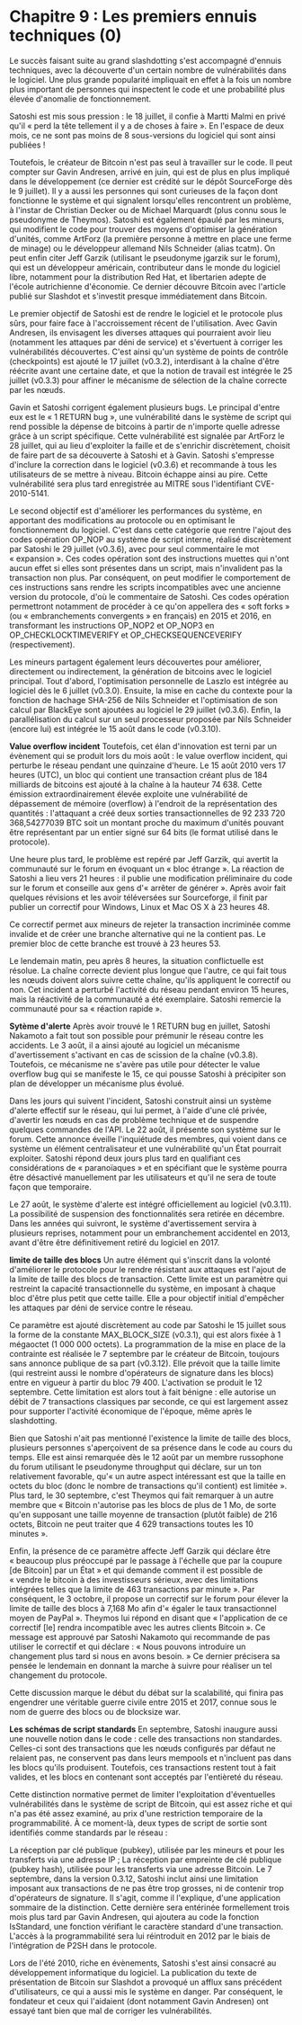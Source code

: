 # Chapitre 9 : Les premiers ennuis techniques (0)

Le succès faisant suite au grand slashdotting s'est accompagné d'ennuis techniques, avec la découverte d'un certain nombre de vulnérabilités dans le logiciel. Une plus grande popularité impliquait en effet à la fois un nombre plus important de personnes qui inspectent le code et une probabilité plus élevée d'anomalie de fonctionnement.

Satoshi est mis sous pression : le 18 juillet, il confie à Martti Malmi en privé qu'il « perd la tête tellement il y a de choses à faire ». En l'espace de deux mois, ce ne sont pas moins de 8 sous-versions du logiciel qui sont ainsi publiées !

Toutefois, le créateur de Bitcoin n'est pas seul à travailler sur le code. Il peut compter sur Gavin Andresen, arrivé en juin, qui est de plus en plus impliqué dans le développement (ce dernier est crédité sur le dépôt SourceForge dès le 9 juillet). Il y a aussi les personnes qui sont curieuses de la façon dont fonctionne le système et qui signalent lorsqu'elles rencontrent un problème, à l'instar de Christian Decker ou de Michael Marquardt (plus connu sous le pseudonyme de Theymos). Satoshi est également épaulé par les mineurs, qui modifient le code pour trouver des moyens d'optimiser la génération d'unités, comme ArtForz (la première personne à mettre en place une ferme de minage) ou le développeur allemand Nils Schneider (alias tcatm). On peut enfin citer Jeff Garzik (utilisant le pseudonyme jgarzik sur le forum), qui est un développeur américain, contributeur dans le monde du logiciel libre, notamment pour la distribution Red Hat, et libertarien adepte de l'école autrichienne d'économie. Ce dernier découvre Bitcoin avec l'article publié sur Slashdot et s'investit presque immédiatement dans Bitcoin.

Le premier objectif de Satoshi est de rendre le logiciel et le protocole plus sûrs, pour faire face à l'accroissement récent de l'utilisation. Avec Gavin Andresen, ils envisagent les diverses attaques qui pourraient avoir lieu (notamment les attaques par déni de service) et s'évertuent à corriger les vulnérabilités découvertes. C'est ainsi qu'un système de points de contrôle (checkpoints) est ajouté le 17 juillet (v0.3.2), interdisant à la chaîne d'être réécrite avant une certaine date, et que la notion de travail est intégrée le 25 juillet (v0.3.3) pour affiner le mécanisme de sélection de la chaîne correcte par les nœuds.

Gavin et Satoshi corrigent également plusieurs bugs. Le principal d'entre eux est le « 1 RETURN bug », une vulnérabilité dans le système de script qui rend possible la dépense de bitcoins à partir de n'importe quelle adresse grâce à un script spécifique. Cette vulnérabilité est signalée par ArtForz le 28 juillet, qui au lieu d'exploiter la faille et de s'enrichir discrètement, choisit de faire part de sa découverte à Satoshi et à Gavin. Satoshi s'empresse d'inclure la correction dans le logiciel (v0.3.6) et recommande à tous les utilisateurs de se mettre à niveau. Bitcoin échappe ainsi au pire. Cette vulnérabilité sera plus tard enregistrée au MITRE sous l'identifiant CVE-2010-5141.

Le second objectif est d'améliorer les performances du système, en apportant des modifications au protocole ou en optimisant le fonctionnement du logiciel. C'est dans cette catégorie que rentre l'ajout des codes opération OP_NOP au système de script interne, réalisé discrètement par Satoshi le 29 juillet (v0.3.6), avec pour seul commentaire le mot « expansion ». Ces codes opération sont des instructions muettes qui n'ont aucun effet si elles sont présentes dans un script, mais n'invalident pas la transaction non plus. Par conséquent, on peut modifier le comportement de ces instructions sans rendre les scripts incompatibles avec une ancienne version du protocole, d'où le commentaire de Satoshi. Ces codes opération permettront notamment de procéder à ce qu'on appellera des « soft forks » (ou « embranchements convergents » en français) en 2015 et 2016, en transformant les instructions OP_NOP2 et OP_NOP3 en OP_CHECKLOCKTIMEVERIFY et OP_CHECKSEQUENCEVERIFY (respectivement).

Les mineurs partagent également leurs découvertes pour améliorer, directement ou indirectement, la génération de bitcoins avec le logiciel principal. Tout d'abord, l'optimisation personnelle de Laszlo est intégrée au logiciel dès le 6 juillet (v0.3.0). Ensuite, la mise en cache du contexte pour la fonction de hachage SHA-256 de Nils Schneider et l'optimisation de son calcul par BlackEye sont ajoutées au logiciel le 29 juillet (v0.3.6). Enfin, la parallélisation du calcul sur un seul processeur proposée par Nils Schneider (encore lui) est intégrée le 15 août dans le code (v0.3.10).

**Value overflow incident** Toutefois, cet élan d'innovation est terni par un évènement qui se produit lors du mois août : le value overflow incident, qui perturbe le réseau pendant une quinzaine d'heure. Le 15 août 2010 vers 17 heures (UTC), un bloc qui contient une transaction créant plus de 184 milliards de bitcoins est ajouté à la chaîne à la hauteur 74 638. Cette émission extraordinairement élevée exploite une vulnérabilité de dépassement de mémoire (overflow) à l'endroit de la représentation des quantités : l'attaquant a créé deux sorties transactionnelles de 92 233 720 368,54277039 BTC soit un montant proche du maximum d'unités pouvant être représentant par un entier signé sur 64 bits (le format utilisé dans le protocole).

Une heure plus tard, le problème est repéré par Jeff Garzik, qui avertit la communauté sur le forum en évoquant un « bloc étrange ». La réaction de Satoshi a lieu vers 21 heures : il publie une modification préliminaire du code sur le forum et conseille aux gens d'« arrêter de générer ». Après avoir fait quelques révisions et les avoir téléversées sur Sourceforge, il finit par publier un correctif pour Windows, Linux et Mac OS X à 23 heures 48.

Ce correctif permet aux mineurs de rejeter la transaction incriminée comme invalide et de créer une branche alternative qui ne la contient pas. Le premier bloc de cette branche est trouvé à 23 heures 53.

Le lendemain matin, peu après 8 heures, la situation conflictuelle est résolue. La chaîne correcte devient plus longue que l'autre, ce qui fait tous les nœuds doivent alors suivre cette chaîne, qu'ils appliquent le correctif ou non. Cet incident a perturbé l'activité du réseau pendant environ 15 heures, mais la réactivité de la communauté a été exemplaire. Satoshi remercie la communauté pour sa « réaction rapide ».

**Sytème d'alerte** Après avoir trouvé le 1 RETURN bug en juillet, Satoshi Nakamoto a fait tout son possible pour prémunir le réseau contre les accidents. Le 3 août, il a ainsi ajouté au logiciel un mécanisme d'avertissement s'activant en cas de scission de la chaîne (v0.3.8). Toutefois, ce mécanisme ne s'avère pas utile pour détecter le value overflow bug qui se manifeste le 15, ce qui pousse Satoshi à précipiter son plan de développer un mécanisme plus évolué.

Dans les jours qui suivent l'incident, Satoshi construit ainsi un système d'alerte effectif sur le réseau, qui lui permet, à l'aide d'une clé privée, d'avertir les nœuds en cas de problème technique et de suspendre quelques commandes de l'API. Le 22 août, il présente son système sur le forum. Cette annonce éveille l'inquiétude des membres, qui voient dans ce système un élément centralisateur et une vulnérabilité qu'un État pourrait exploiter. Satoshi répond deux jours plus tard en qualifiant ces considérations de « paranoïaques » et en spécifiant que le système pourra être désactivé manuellement par les utilisateurs et qu'il ne sera de toute façon que temporaire.

Le 27 août, le système d'alerte est intégré officiellement au logiciel (v0.3.11). La possibilité de suspension des fonctionnalités sera retirée en décembre. Dans les années qui suivront, le système d'avertissement servira à plusieurs reprises, notamment pour un embranchement accidentel en 2013, avant d'être être définitivement retiré du logiciel en 2017.

**limite de taille des blocs** Un autre élément qui s'inscrit dans la volonté d'améliorer le protocole pour le rendre résistant aux attaques est l'ajout de la limite de taille des blocs de transaction. Cette limite est un paramètre qui restreint la capacité transactionnelle du système, en imposant à chaque bloc d'être plus petit que cette taille. Elle a pour objectif initial d'empêcher les attaques par déni de service contre le réseau.

Ce paramètre est ajouté discrètement au code par Satoshi le 15 juillet sous la forme de la constante MAX_BLOCK_SIZE (v0.3.1), qui est alors fixée à 1 mégaoctet (1 000 000 octets). La programmation de la mise en place de la contrainte est réalisée le 7 septembre par le créateur de Bitcoin, toujours sans annonce publique de sa part (v0.3.12). Elle prévoit que la taille limite (qui restreint aussi le nombre d'opérateurs de signature dans les blocs) entre en vigueur à partir du bloc 79 400. L'activation se produit le 12 septembre. Cette limitation est alors tout à fait bénigne : elle autorise un débit de 7 transactions classiques par seconde, ce qui est largement assez pour supporter l'activité économique de l'époque, même après le slashdotting.

Bien que Satoshi n'ait pas mentionné l'existence la limite de taille des blocs, plusieurs personnes s'aperçoivent de sa présence dans le code au cours du temps. Elle est ainsi remarquée dès le 12 août par un membre russophone du forum utilisant le pseudonyme throughput qui déclare, sur un ton relativement favorable, qu'« un autre aspect intéressant est que la taille en octets du bloc (donc le nombre de transactions qu'il contient) est limitée ». Plus tard, le 30 septembre, c'est Theymos qui fait remarquer à un autre membre que « Bitcoin n'autorise pas les blocs de plus de 1 Mo, de sorte qu'en supposant une taille moyenne de transaction (plutôt faible) de 216 octets, Bitcoin ne peut traiter que 4 629 transactions toutes les 10 minutes ».

Enfin, la présence de ce paramètre affecte Jeff Garzik qui déclare être « beaucoup plus préoccupé par le passage à l'échelle que par la coupure \[de Bitcoin\] par un État » et qui demande comment il est possible de « vendre le bitcoin à des investisseurs sérieux, avec des limitations intégrées telles que la limite de 463 transactions par minute ». Par conséquent, le 3 octobre, il propose un correctif sur le forum pour élever la limite de taille des blocs à 7,168 Mo afin d'« égaler le taux transactionnel moyen de PayPal ». Theymos lui répond en disant que « l'application de ce correctif \[le\] rendra incompatible avec les autres clients Bitcoin ». Ce message est approuvé par Satoshi Nakamoto qui recommande de pas utiliser le correctif et qui déclare : « Nous pouvons introduire un changement plus tard si nous en avons besoin. » Ce dernier précisera sa pensée le lendemain en donnant la marche à suivre pour réaliser un tel changement du protocole.

Cette discussion marque le début du débat sur la scalabilité, qui finira pas engendrer une véritable guerre civile entre 2015 et 2017, connue sous le nom de guerre des blocs ou de blocksize war.

**Les schémas de script standards** En septembre, Satoshi inaugure aussi une nouvelle notion dans le code : celle des transactions non standardes. Celles-ci sont des transactions que les nœuds configurés par défaut ne relaient pas, ne conservent pas dans leurs mempools et n'incluent pas dans les blocs qu'ils produisent. Toutefois, ces transactions restent tout à fait valides, et les blocs en contenant sont acceptés par l'entièreté du réseau.

Cette distinction normative permet de limiter l'exploitation d'éventuelles vulnérabilités dans le système de script de Bitcoin, qui est assez riche et qui n'a pas été assez examiné, au prix d'une restriction temporaire de la programmabilité. À ce moment-là, deux types de script de sortie sont identifiés comme standards par le réseau :

La réception par clé publique (pubkey), utilisée par les mineurs et pour les transferts via une adresse IP ;
La réception par empreinte de clé publique (pubkey hash), utilisée pour les transferts via une adresse Bitcoin.
Le 7 septembre, dans la version 0.3.12, Satoshi inclut ainsi une limitation imposant aux transactions de ne pas être trop grosses, ni de contenir trop d'opérateurs de signature. Il s'agit, comme il l'explique, d'une application sommaire de la distinction. Cette dernière sera entérinée formellement trois mois plus tard par Gavin Andresen, qui ajoutera au code la fonction IsStandard, une fonction vérifiant le caractère standard d'une transaction. L'accès à la programmabilité sera lui réintroduit en 2012 par le biais de l'intégration de P2SH dans le protocole.

Lors de l'été 2010, riche en évènements, Satoshi s'est ainsi consacré au développement informatique du logiciel. La publication du texte de présentation de Bitcoin sur Slashdot a provoqué un afflux sans précédent d'utilisateurs, ce qui a aussi mis le système en danger. Par conséquent, le fondateur et ceux qui l'aidaient (dont notamment Gavin Andresen) ont essayé tant bien que mal de corriger les vulnérabilités.
